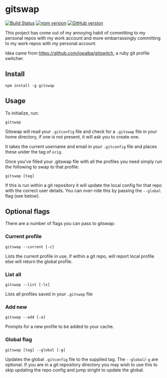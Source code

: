 # gitswap

[![Build Status](https://travis-ci.org/WebDevStu/gitswap.svg?branch=master)](https://travis-ci.org/WebDevStu/gitswap)
[![npm version](https://badge.fury.io/js/gitswap.svg)](https://badge.fury.io/js/gitswap)
[![GitHub version](https://badge.fury.io/gh/webdevstu%2Fgitswap.svg)](https://badge.fury.io/gh/webdevstu%2Fgitswap)

This project has come out of my annoying habit of committing to my personal repos with my work account and more embarrassingly committing to my work repos with my personal account.

Idea came from <a href="https://github.com/joealba/gitswitch">https://github.com/joealba/gitswitch</a>, a ruby git profile switcher.

## Install

    npm install -g gitswap

## Usage

To initialize, run:

    gitswap

Gitswap will read your `.gitconfig` file and check for a `.gitswap` file in your home directory, if one is not present, it will ask you to create one.

It takes the current username and email in your `.gitconfig` file and places these under the tag of `orig`.

Once you've filled your .gitswap file with all the profiles you need simply run the following to swap to that profile:

    gitswap [tag]

If this is run within a git repository it will update the local config for that repo with the correct user details. You can over-ride this by passing the `--global` flag (see below).

## Optional flags

There are a number of flags you can pass to gitswap:

### Current profile

    gitswap --current [-c]

Lists the current profile in use, if within a git repo, will report local profile else will return the global profile.

### List all

    gitswap --list [-ls]

Lists all profiles saved in your `.gitswap` file

### Add new

    gitswap --add [-a]

Prompts for a new profile to be added to your cache.

### Global flag

    gitswap [tag] --global [-g]

Updates the global `.gitconfig` file to the supplied tag. The `--global`/`-g` are optional. If you are in a git repository directory you may wish to use this to skip updating the repo config and jump stright to update the global.